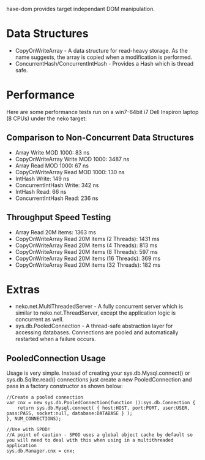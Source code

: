 haxe-dom provides target independant DOM manipulation.

Data Structures
===============

* CopyOnWriteArray - A data structure for read-heavy storage. As the name suggests, the array is copied when a modification is performed.
* ConcurrentHash/ConcurrentIntHash - Provides a Hash which is thread safe.

Performance
===========

Here are some performance tests run on a win7-64bit i7 Dell Inspiron laptop (8 CPUs) under the neko target:

Comparison to Non-Concurrent Data Structures
--------------------------------------------

* Array Write MOD 1000: 83 ns
* CopyOnWriteArray Write MOD 1000: 3487 ns
* Array Read MOD 1000: 67 ns
* CopyOnWriteArray Read MOD 1000: 130 ns
* IntHash Write: 149 ns
* ConcurrentIntHash Write: 342 ns
* IntHash Read: 66 ns
* ConcurrentIntHash Read: 236 ns

Throughput Speed Testing
------------------------

* Array Read 20M items: 1363 ms
* CopyOnWriteArray Read 20M items (2 Threads): 1431 ms
* CopyOnWriteArray Read 20M items (4 Threads): 813 ms
* CopyOnWriteArray Read 20M items (8 Threads): 597 ms
* CopyOnWriteArray Read 20M items (16 Threads): 369 ms
* CopyOnWriteArray Read 20M items (32 Threads): 182 ms

Extras
======

* neko.net.MultiThreadedServer - A fully concurrent server which is similar to neko.net.ThreadServer, except the application logic is concurrent as well.
* sys.db.PooledConnection -  A thread-safe abstraction layer for accessing databases. Connections are pooled and automatically restarted when a failure occurs.

PooledConnection Usage
----------------------

Usage is very simple. Instead of creating your sys.db.Mysql.connect() or sys.db.Sqlite.read() connections just create a new PooledConnection and pass in a factory constructor as shown below:
	
	//Create a pooled connection
	var cnx = new sys.db.PooledConnection(function ():sys.db.Connection {
		return sys.db.Mysql.connect( { host:HOST, port:PORT, user:USER, pass:PASS, socket:null, database:DATABASE } );
	}, NUM_CONNECTIONS);
	
	//Use with SPOD!
	//A point of caution - SPOD uses a global object cache by default so you will need to deal with this when using in a multithreaded application
	sys.db.Manager.cnx = cnx;